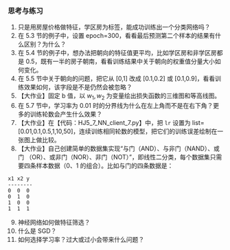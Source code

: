 
### 思考与练习

1. 只是用房屋价格做特征，学区房为标签，能成功训练出一个分类网络吗？
2. 在 5.3 节的例子中，设置 epoch=300，看看最后预测第二个样本的结果有什么区别？为什么？
3. 在 5.4 节的例子中，想办法把朝向的特征值更平均，比如学区房和非学区房都是 0.5，既有一半的房子朝南，看看训练结果中关于朝向的权重值分量大小如何变化。
4. 在 5.5 节中关于朝向的问题，把它从 [0,1] 改成 [0.1,0.2] 或 [0.1,0.9]，看看训练效果如何，该字段是不是仍然会被忽略？
5. 【大作业】固定 b 值，以 $w_1,w_2$ 为变量绘出损失函数的三维图和等高线图。
6. 在 5.7 节中，学习率为 0.01 时的分界线为什么在左上角而不是在右下角？更多的训练轮数会产生什么效果？
7. 【大作业】在【代码：HJ5_7_NN_client_7.py】中，把 `lr` 设置为 list=[0.01,0.1,0.5,1,10,50]，连续训练相同轮数的模型，把它们的训练误差绘制在一张图上做比较。
8. 【大作业】自己创建简单的数据集实现“与门（AND）、与非门（NAND）、或门 （OR）、或非门（NOR）、非门（NOT）”，即线性二分类，每个数据集只需要四条样本数据（0、1 的组合）。比如与门的四条数据是：
```
x1 x2 y
--------
0  0  0
0  1  0
1  0  0
1  1  1
```
9. 神经网络如何做特征筛选？
10. 什么是 SGD？
11. 如何选择学习率？过大或过小会带来什么问题？
